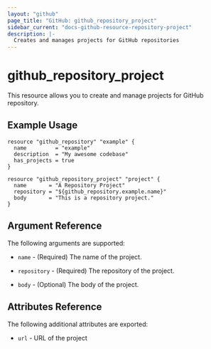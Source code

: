 ```yaml
---
layout: "github"
page_title: "GitHub: github_repository_project"
sidebar_current: "docs-github-resource-repository-project"
description: |-
  Creates and manages projects for GitHub repositories
---
```


# github_repository_project

This resource allows you to create and manage projects for GitHub repository.

## Example Usage

```hcl
resource "github_repository" "example" {
  name         = "example"
  description  = "My awesome codebase"
  has_projects = true
}

resource "github_repository_project" "project" {
  name       = "A Repository Project"
  repository = "${github_repository.example.name}"
  body       = "This is a repository project."
}
```

## Argument Reference

The following arguments are supported:

* `name` - (Required) The name of the project.

* `repository` - (Required) The repository of the project.

* `body` - (Optional) The body of the project.

## Attributes Reference

The following additional attributes are exported:

* `url` - URL of the project
